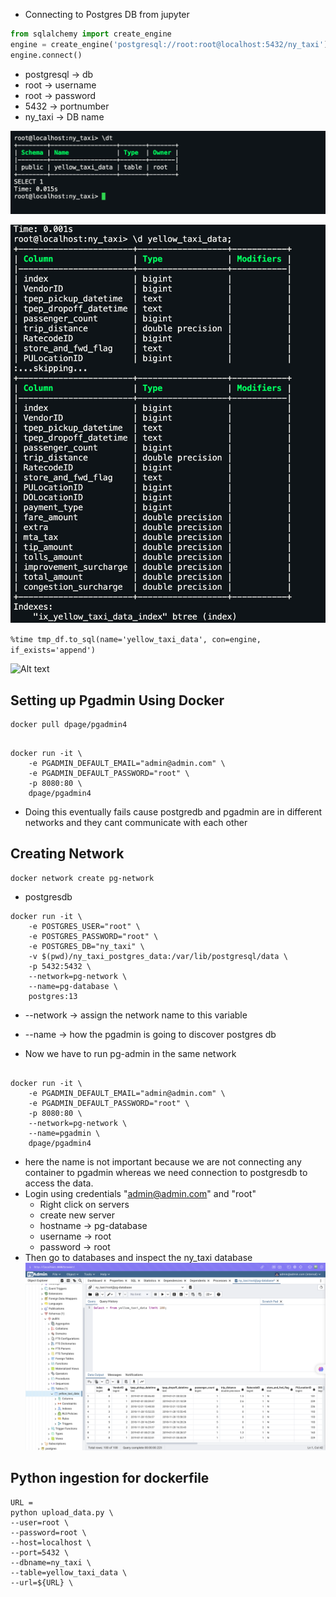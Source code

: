 
- Connecting to Postgres DB from jupyter


```python
from sqlalchemy import create_engine
engine = create_engine('postgresql://root:root@localhost:5432/ny_taxi')
engine.connect()
```

- postgresql -> db
- root -> username
- root -> password
- 5432 -> portnumber
- ny_taxi -> DB name

![Alt text](image-1.png)

![Alt text](image-2.png)

```%time tmp_df.to_sql(name='yellow_taxi_data', con=engine, if_exists='append')```

![Alt text](image-3.png)

## Setting up Pgadmin Using Docker

```docker
docker pull dpage/pgadmin4
```

```docker   

docker run -it \
    -e PGADMIN_DEFAULT_EMAIL="admin@admin.com" \
    -e PGADMIN_DEFAULT_PASSWORD="root" \
    -p 8080:80 \
    dpage/pgadmin4
```

- Doing this eventually fails cause postgredb and pgadmin are in different networks and they cant communicate with each other

## Creating Network 

```docker
docker network create pg-network
```

- postgresdb
```docker
docker run -it \
    -e POSTGRES_USER="root" \
    -e POSTGRES_PASSWORD="root" \
    -e POSTGRES_DB="ny_taxi" \
    -v $(pwd)/ny_taxi_postgres_data:/var/lib/postgresql/data \
    -p 5432:5432 \
    --network=pg-network \
    --name=pg-database \ 
    postgres:13
```

- --network -> assign the network name to this variable
- --name -> how the pgadmin is going to discover postgres db


- Now we have to run pg-admin in the same network 

```docker   

docker run -it \
    -e PGADMIN_DEFAULT_EMAIL="admin@admin.com" \
    -e PGADMIN_DEFAULT_PASSWORD="root" \
    -p 8080:80 \
    --network=pg-network \
    --name=pgadmin \ 
    dpage/pgadmin4
```

- here the name is not important because we are not connecting any container to pgadmin whereas we need connection to postgresdb to access the data.
- Login using credentials "admin@admin.com" and "root"
  - Right click on servers 
  - create new server
  - hostname -> pg-database
  - username -> root
  - password -> root
- Then go to databases and inspect the ny_taxi database
![Alt text](image-4.png)


## Python ingestion for dockerfile

```docker
URL = 
python upload_data.py \
--user=root \
--password=root \
--host=localhost \
--port=5432 \
--dbname=ny_taxi \
--table=yellow_taxi_data \
--url=${URL} \
```